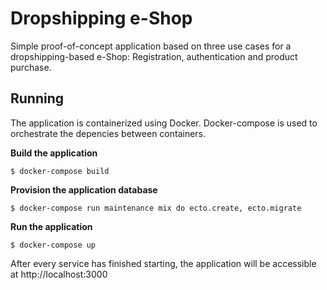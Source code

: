 # Dropshipping e-Shop

Simple proof-of-concept application based on three use cases for a dropshipping-based e-Shop: Registration, authentication and product purchase.

## Running

The application is containerized using Docker. Docker-compose is used to orchestrate the depencies between containers.

**Build the application**

`$ docker-compose build`

**Provision the application database**

`$ docker-compose run maintenance mix do ecto.create, ecto.migrate`

**Run the application**

`$ docker-compose up`

After every service has finished starting, the application will be accessible at http://localhost:3000
